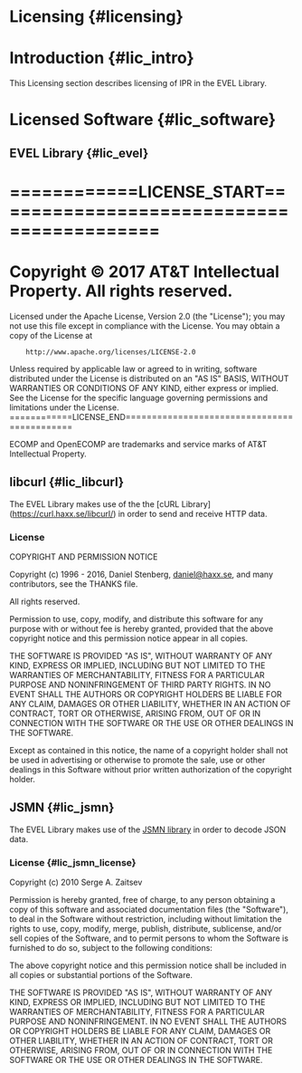 # Licensing {#licensing}

# Introduction {#lic_intro}

This Licensing section describes licensing of IPR in the EVEL Library.
  
# Licensed Software {#lic_software}

## EVEL Library {#lic_evel}

============LICENSE_START==========================================
===================================================================
Copyright © 2017 AT&T Intellectual Property. All rights reserved.
===================================================================
Licensed under the Apache License, Version 2.0 (the "License");
you may not use this file except in compliance with the License.
You may obtain a copy of the License at

        http://www.apache.org/licenses/LICENSE-2.0

Unless required by applicable law or agreed to in writing, software
distributed under the License is distributed on an "AS IS" BASIS,
WITHOUT WARRANTIES OR CONDITIONS OF ANY KIND, either express or implied.
See the License for the specific language governing permissions and
limitations under the License.
============LICENSE_END============================================

ECOMP and OpenECOMP are trademarks 
and service marks of AT&T Intellectual Property.


## libcurl {#lic_libcurl}

The EVEL Library makes use of the the [cURL Library]
(https://curl.haxx.se/libcurl/) in order to send and receive HTTP data.

### License

COPYRIGHT AND PERMISSION NOTICE

Copyright (c) 1996 - 2016, Daniel Stenberg, daniel@haxx.se, and many 
contributors, see the THANKS file.

All rights reserved.

Permission to use, copy, modify, and distribute this software for any purpose 
with or without fee is hereby granted, provided that the above copyright notice 
and this permission notice appear in all copies.

THE SOFTWARE IS PROVIDED "AS IS", WITHOUT WARRANTY OF ANY KIND, EXPRESS OR 
IMPLIED, INCLUDING BUT NOT LIMITED TO THE WARRANTIES OF MERCHANTABILITY, 
FITNESS FOR A PARTICULAR PURPOSE AND NONINFRINGEMENT OF THIRD PARTY RIGHTS. IN 
NO EVENT SHALL THE AUTHORS OR COPYRIGHT HOLDERS BE LIABLE FOR ANY CLAIM, 
DAMAGES OR OTHER LIABILITY, WHETHER IN AN ACTION OF CONTRACT, TORT OR 
OTHERWISE, ARISING FROM, OUT OF OR IN CONNECTION WITH THE SOFTWARE OR THE USE 
OR OTHER DEALINGS IN THE SOFTWARE.

Except as contained in this notice, the name of a copyright holder shall not be 
used in advertising or otherwise to promote the sale, use or other dealings in 
this Software without prior written authorization of the copyright holder.

## JSMN {#lic_jsmn}

The EVEL Library makes use of the [JSMN library](http://zserge.com/jsmn.html)
in order to decode JSON data.

### License {#lic_jsmn_license}

Copyright (c) 2010 Serge A. Zaitsev

Permission is hereby granted, free of charge, to any person obtaining a copy
of this software and associated documentation files (the "Software"), to deal
in the Software without restriction, including without limitation the rights
to use, copy, modify, merge, publish, distribute, sublicense, and/or sell
copies of the Software, and to permit persons to whom the Software is
furnished to do so, subject to the following conditions:

The above copyright notice and this permission notice shall be included in
all copies or substantial portions of the Software.

THE SOFTWARE IS PROVIDED "AS IS", WITHOUT WARRANTY OF ANY KIND, EXPRESS OR
IMPLIED, INCLUDING BUT NOT LIMITED TO THE WARRANTIES OF MERCHANTABILITY,
FITNESS FOR A PARTICULAR PURPOSE AND NONINFRINGEMENT. IN NO EVENT SHALL THE
AUTHORS OR COPYRIGHT HOLDERS BE LIABLE FOR ANY CLAIM, DAMAGES OR OTHER
LIABILITY, WHETHER IN AN ACTION OF CONTRACT, TORT OR OTHERWISE, ARISING FROM,
OUT OF OR IN CONNECTION WITH THE SOFTWARE OR THE USE OR OTHER DEALINGS IN
THE SOFTWARE.
  